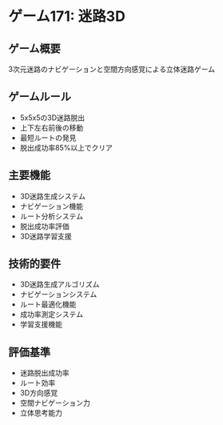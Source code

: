 # ゲーム171: 迷路3D

## ゲーム概要
3次元迷路のナビゲーションと空間方向感覚による立体迷路ゲーム

## ゲームルール
- 5x5x5の3D迷路脱出
- 上下左右前後の移動
- 最短ルートの発見
- 脱出成功率85%以上でクリア

## 主要機能
- 3D迷路生成システム
- ナビゲーション機能
- ルート分析システム
- 脱出成功率評価
- 3D迷路学習支援

## 技術的要件
- 3D迷路生成アルゴリズム
- ナビゲーションシステム
- ルート最適化機能
- 成功率測定システム
- 学習支援機能

## 評価基準
- 迷路脱出成功率
- ルート効率
- 3D方向感覚
- 空間ナビゲーション力
- 立体思考能力